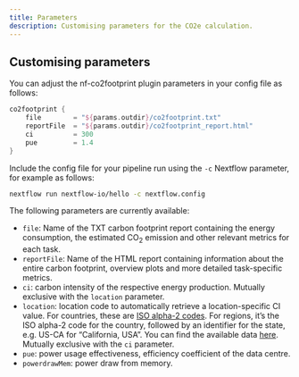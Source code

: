 ```yaml
---
title: Parameters
description: Customising parameters for the CO2e calculation.
---
```


## Customising parameters

You can adjust the nf-co2footprint plugin parameters in your config file as follows:

```groovy title="nextflow.config"
co2footprint {
    file        = "${params.outdir}/co2footprint.txt"
    reportFile  = "${params.outdir}/co2footprint_report.html"
    ci          = 300
    pue         = 1.4
}
```

Include the config file for your pipeline run using the `-c` Nextflow parameter, for example as follows:

```bash
nextflow run nextflow-io/hello -c nextflow.config
```

The following parameters are currently available:

- `file`: Name of the TXT carbon footprint report containing the energy consumption, the estimated CO<sub>2</sub> emission and other relevant metrics for each task.
- `reportFile`: Name of the HTML report containing information about the entire carbon footprint, overview plots and more detailed task-specific metrics.
- `ci`: carbon intensity of the respective energy production. Mutually exclusive with the `location` parameter.
- `location`: location code to automatically retrieve a location-specific CI value.
For countries, these are [ISO alpha-2 codes](https://en.wikipedia.org/wiki/ISO_3166-1_alpha-2). 
For regions, it’s the ISO alpha-2 code for the country, followed by an identifier for the state, e.g. US-CA for “California, USA”.
You can find the available data [here](../../plugins/nf-co2footprint/src/resources/CI_aggregated.v2.2.csv).
Mutually exclusive with the `ci` parameter.
- `pue`: power usage effectiveness, efficiency coefficient of the data centre.
- `powerdrawMem`: power draw from memory.